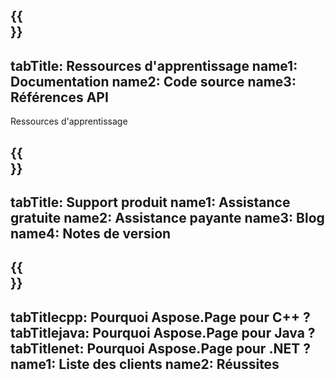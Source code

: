 ﻿---
translation: true
deploy: false
---

{{<section learningresources>}}
---
tabTitle: Ressources d'apprentissage
name1: Documentation
name2: Code source
name3: Références API
---

Ressources d'apprentissage

{{<section support>}}
---
tabTitle: Support produit
name1: Assistance gratuite
name2: Assistance payante
name3: Blog
name4: Notes de version
---

{{<section why>}}
---
tabTitlecpp: Pourquoi Aspose.Page pour C++ ?
tabTitlejava: Pourquoi Aspose.Page pour Java ?
tabTitlenet: Pourquoi Aspose.Page pour .NET ?
name1: Liste des clients
name2: Réussites
---